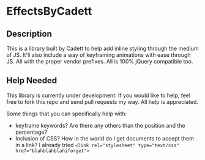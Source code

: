 # EffectsByCadett
## Description
This is a library built by Cadett to help add inline styling through the medium of JS. It'll also include a way of keyframing animations with ease through JS. All with the proper vendor prefixes. All is 100% jQuery compatible too.

## Help Needed
This library is currently under development. If you would like to help, feel free to fork this repo and send pull requests my way. All help is appreciated.

Some things that you can specifically help with:
* keyframe keywords? Are there any others than the position and the percentage?
* Inclusion of CSS? How in the world do I get documents to accept them in a link? I already tried `<link rel="stylesheet" type="text/css" href="blahblahblahiforget">`
